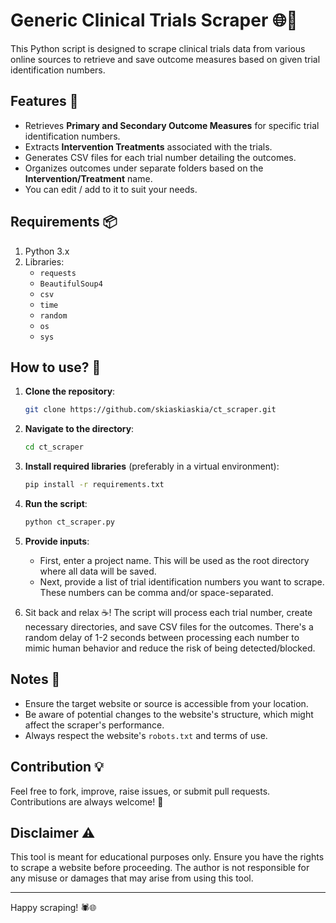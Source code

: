 

# Generic Clinical Trials Scraper 🌐💉

This Python script is designed to scrape clinical trials data from various online sources to retrieve and save outcome measures based on given trial identification numbers.

## Features 🌟
- Retrieves **Primary and Secondary Outcome Measures** for specific trial identification numbers.
- Extracts **Intervention Treatments** associated with the trials.
- Generates CSV files for each trial number detailing the outcomes.
- Organizes outcomes under separate folders based on the **Intervention/Treatment** name.
- You can edit / add to it to suit your needs.

## Requirements 📦

1. Python 3.x
2. Libraries:
    - `requests`
    - `BeautifulSoup4`
    - `csv`
    - `time`
    - `random`
    - `os`
    - `sys`

## How to use? 🚀

1. **Clone the repository**:
    ```bash
    git clone https://github.com/skiaskiaskia/ct_scraper.git
    ```

2. **Navigate to the directory**:
    ```bash
    cd ct_scraper
    ```

3. **Install required libraries** (preferably in a virtual environment):
    ```bash
    pip install -r requirements.txt
    ```

4. **Run the script**:
    ```bash
    python ct_scraper.py
    ```

5. **Provide inputs**:
    - First, enter a project name. This will be used as the root directory where all data will be saved.
    - Next, provide a list of trial identification numbers you want to scrape. These numbers can be comma and/or space-separated.

6. Sit back and relax ☕️! The script will process each trial number, create necessary directories, and save CSV files for the outcomes. There's a random delay of 1-2 seconds between processing each number to mimic human behavior and reduce the risk of being detected/blocked.

## Notes 📝
- Ensure the target website or source is accessible from your location.
- Be aware of potential changes to the website's structure, which might affect the scraper's performance.
- Always respect the website's `robots.txt` and terms of use.

## Contribution 💡

Feel free to fork, improve, raise issues, or submit pull requests. Contributions are always welcome! 💖

## Disclaimer ⚠️

This tool is meant for educational purposes only. Ensure you have the rights to scrape a website before proceeding. The author is not responsible for any misuse or damages that may arise from using this tool.

---

Happy scraping! 🕷️🌐
